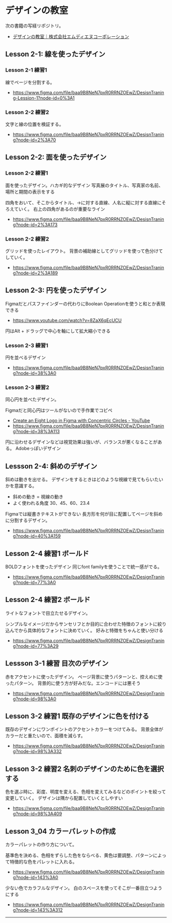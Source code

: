 # デザインの教室

次の書籍の写経リポジトリ。

- [デザインの教室｜株式会社エムディエヌコーポレーション](https://books.mdn.co.jp/books/3207303028/)

## Lesson 2-1: 線を使ったデザイン

### Lesson 2-1 練習1

線でページを分割する。

- <https://www.figma.com/file/baa9B8NeN7pxR0RRNZOEwZ/DesisnTraning-Lession-1?node-id=0%3A1>

### Lesson 2-2 練習2

文字と線の位置を検証する。

- <https://www.figma.com/file/baa9B8NeN7pxR0RRNZOEwZ/DesisnTraning?node-id=2%3A70>

## Lesson 2-2: 面を使ったデザイン

### Lesson 2-2 練習1

面を使ったデザイン。ハカギ的なデザイン
写真展のタイトル、写真家の名前、場所と期間の表示をする

四角をおいて、そこからタイトル、→に対する直線、人名に縦に対する直線にそろえていく。
右上の四角があるのが重要なライン

- <https://www.figma.com/file/baa9B8NeN7pxR0RRNZOEwZ/DesisnTraning?node-id=2%3A173>

### Lesson 2-2 練習2

グリッドを使ったレイアウト。
背景の補助線としてグリッドを使って色分けてしていく。

- <https://www.figma.com/file/baa9B8NeN7pxR0RRNZOEwZ/DesisnTraning?node-id=2%3A189>

## Lesson 2-3: 円を使ったデザイン

Figmaだとパスファインダーの代わりにBoolean Operationを使うと和とか表現できる

- https://www.youtube.com/watch?v=8ZaX6qEcUCU

円はAlt + ドラッグで中心を軸にして拡大縮小できる

### Lesson 2-3 練習1

円を並べるデザイン

- https://www.figma.com/file/baa9B8NeN7pxR0RRNZOEwZ/DesisnTraning?node-id=38%3A0

### Lesson 2-3 練習2

同心円を並べたデザイン。

Figmaだと同心円はツールがないので手作業でコピペ

- [Create an Eight Logo in Figma with Concentric Circles - YouTube](https://www.youtube.com/watch?v=uG0q1SkjvDs)
- https://www.figma.com/file/baa9B8NeN7pxR0RRNZOEwZ/DesisnTraning?node-id=38%3A113

円に沿わせるデザインなどは視覚効果は強いが、バランスが悪くなることがある。
Adobeっぽいデザイン

## Lessson 2-4: 斜めのデザイン

斜めは動きを出せる。
デザインをするときはどのような視線で見てもらいたいかを意識する。

- 斜めの動き = 視線の動き
- よく使われる角度 30、45、60、23.4

Figmaでは縦書きテキストができない
長方形を何が目に配置してページを斜めに分割するデザイン。

- <https://www.figma.com/file/baa9B8NeN7pxR0RRNZOEwZ/DesisnTraning?node-id=40%3A159>

## Lesson 2-4 練習1 ボールド

BOLDフォントを使ったデザイン
同じfont familyを使うことで統一感がでる。

- <https://www.figma.com/file/baa9B8NeN7pxR0RRNZOEwZ/DesignTraning?node-id=77%3A0>

## Lesson 2-4 練習2 ボールド

ライトなフォントで目立たせるデザイン。

シンプルなイメージだからサンセリフとか目的に合わせた特徴のフォントに絞り込んでから具体的なフォントに決めていく。
好みと特徴をちゃんと使い分ける

- <https://www.figma.com/file/baa9B8NeN7pxR0RRNZOEwZ/DesignTraning?node-id=77%3A29>

## Lessson 3-1 練習 目次のデザイン

赤をアクセントに使ったデザイン。
ページ背景に使うパターンと、控えめに使ったパターン。
背景的に使う方が好みだな。エンコードには悪そう

- <https://www.figma.com/file/baa9B8NeN7pxR0RRNZOEwZ/DesignTraning?node-id=98%3A0>

## Lesson 3-2 練習1 既存のデザインに色を付ける

既存のデザインにワンポイントのアクセントカラーをつけてみる。
背景全体がカラーだと重たいので、面積を減らす。

- <https://www.figma.com/file/baa9B8NeN7pxR0RRNZOEwZ/DesignTraning?node-id=98%3A332>

## Lesson 3-2 練習2 名刺のデザインのために色を選択する

色を選ぶ時に、彩度、明度を変える、色相を変えてみるなどのポイントを絞って変更していく。
デザインは隅から配置していくとしやすい

- <https://www.figma.com/file/baa9B8NeN7pxR0RRNZOEwZ/DesignTraning?node-id=98%3A409>

## Lesson 3_04 カラーパレットの作成

カラーパレットの作り方について。

基準色を決める、色相をずらした色をならべる、黄色は要調整、パターンによって特徴的な色をパレットに入れる。

- <https://www.figma.com/file/baa9B8NeN7pxR0RRNZOEwZ/DesignTraning?node-id=143%3A0>

少ない色でカラフルなデザイン。
白のスペースを使ってそこが一番目立つようにする

- <https://www.figma.com/file/baa9B8NeN7pxR0RRNZOEwZ/DesignTraning?node-id=143%3A312>


---

<script><!--
Array.from(document.querySelectorAll("a[href^='https://www.figma.com/file/']")).map(aTag => {
  // <iframe style="border: 1px solid rgba(0, 0, 0, 0.1);" width="800" height="450" src="https://www.figma.com/embed?embed_host=share&url=https%3A%2F%2Fwww.figma.com%2Ffile%2Fbaa9B8NeN7pxR0RRNZOEwZ%2FDesignTraning%3Fnode-id%3D143%253A312&chrome=DOCUMENTATION" allowfullscreen></iframe>
  return { aTag, iframe: `<iframe style="border: 1px solid rgba(0, 0, 0, 0.1);" width="800" height="450" src="https://www.figma.com/embed?embed_host=share&url=${aTag.href}&chrome=DOCUMENTATION" allowfullscreen></iframe>` }
}).forEach(({ aTag, iframe}) => {
	return aTag.parentNode.parentNode.innerHTML = iframe;
});
--></script>